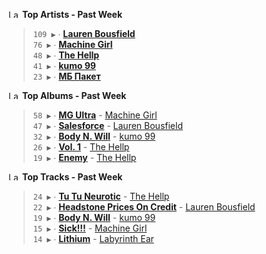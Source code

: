 <!--START_LASTFM_ARTISTS:{"period": "7day", "rows": 5}-->
<a href="https://last.fm" target="_blank"><img src="https://user-images.githubusercontent.com/17434202/215290617-e793598d-d7c9-428f-9975-156db1ba89cc.svg" alt="Last.fm Logo" width="18" height="13"/></a> **Top Artists - Past Week**

> `109 ▶️` ∙ **[Lauren Bousfield](https://www.last.fm/music/Lauren+Bousfield)**<br/>
> `76 ▶️` ∙ **[Machine Girl](https://www.last.fm/music/Machine+Girl)**<br/>
> `48 ▶️` ∙ **[The Hellp](https://www.last.fm/music/The+Hellp)**<br/>
> `41 ▶️` ∙ **[kumo 99](https://www.last.fm/music/kumo+99)**<br/>
> `23 ▶️` ∙ **[МБ Пакет](https://www.last.fm/music/%D0%9C%D0%91+%D0%9F%D0%B0%D0%BA%D0%B5%D1%82)**<br/>
<!--END_LASTFM_ARTISTS-->

<!--START_LASTFM_ALBUMS:{"period": "7day", "rows": 5}-->
<a href="https://last.fm" target="_blank"><img src="https://user-images.githubusercontent.com/17434202/215290617-e793598d-d7c9-428f-9975-156db1ba89cc.svg" alt="Last.fm Logo" width="18" height="13"/></a> **Top Albums - Past Week**

> `58 ▶️` ∙ **[MG Ultra](https://www.last.fm/music/Machine+Girl/MG+Ultra)** - [Machine Girl](https://www.last.fm/music/Machine+Girl)<br/>
> `47 ▶️` ∙ **[Salesforce](https://www.last.fm/music/Lauren+Bousfield/Salesforce)** - [Lauren Bousfield](https://www.last.fm/music/Lauren+Bousfield)<br/>
> `32 ▶️` ∙ **[Body N. Will](https://www.last.fm/music/kumo+99/Body+N.+Will)** - [kumo 99](https://www.last.fm/music/kumo+99)<br/>
> `26 ▶️` ∙ **[Vol. 1](https://www.last.fm/music/The+Hellp/Vol.+1)** - [The Hellp](https://www.last.fm/music/The+Hellp)<br/>
> `19 ▶️` ∙ **[Enemy](https://www.last.fm/music/The+Hellp/Enemy)** - [The Hellp](https://www.last.fm/music/The+Hellp)<br/>
<!--END_LASTFM_ALBUMS-->

<!--START_LASTFM_TRACKS:{"period": "7day", "rows": 5}-->
<a href="https://last.fm" target="_blank"><img src="https://user-images.githubusercontent.com/17434202/215290617-e793598d-d7c9-428f-9975-156db1ba89cc.svg" alt="Last.fm Logo" width="18" height="13"/></a> **Top Tracks - Past Week**

> `24 ▶️` ∙ **[Tu Tu Neurotic](https://www.last.fm/music/The+Hellp/_/Tu+Tu+Neurotic)** - [The Hellp](https://www.last.fm/music/The+Hellp)<br/>
> `22 ▶️` ∙ **[Headstone Prices On Credit](https://www.last.fm/music/Lauren+Bousfield/_/Headstone+Prices+On+Credit)** - [Lauren Bousfield](https://www.last.fm/music/Lauren+Bousfield)<br/>
> `19 ▶️` ∙ **[Body N. Will](https://www.last.fm/music/kumo+99/_/Body+N.+Will)** - [kumo 99](https://www.last.fm/music/kumo+99)<br/>
> `15 ▶️` ∙ **[Sick!!!](https://www.last.fm/music/Machine+Girl/_/Sick!!!)** - [Machine Girl](https://www.last.fm/music/Machine+Girl)<br/>
> `14 ▶️` ∙ **[Lithium](https://www.last.fm/music/Labyrinth+Ear/_/Lithium)** - [Labyrinth Ear](https://www.last.fm/music/Labyrinth+Ear)<br/>
<!--END_LASTFM_TRACKS-->